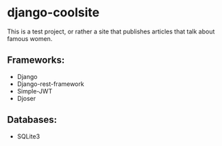 # **django-coolsite**

This is a test project, or rather a site that publishes articles that talk about famous women.

## **Frameworks:**
  - Django
  - Django-rest-framework
  - Simple-JWT
  - Djoser

## **Databases:**
  - SQLite3
